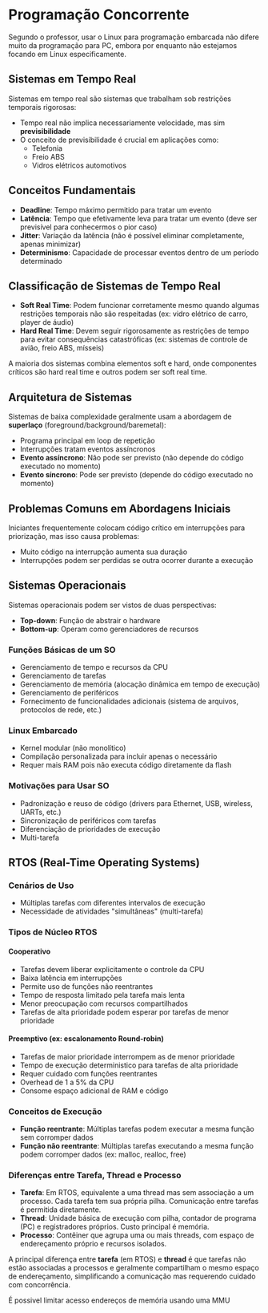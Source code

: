 # Programação Concorrente

Segundo o professor, usar o Linux para programação embarcada não difere muito da programação para PC, embora por enquanto não estejamos focando em Linux especificamente.

## Sistemas em Tempo Real

Sistemas em tempo real são sistemas que trabalham sob restrições temporais rigorosas:
- Tempo real não implica necessariamente velocidade, mas sim **previsibilidade**
- O conceito de previsibilidade é crucial em aplicações como:
    - Telefonia
    - Freio ABS
    - Vidros elétricos automotivos

## Conceitos Fundamentais

- **Deadline**: Tempo máximo permitido para tratar um evento
- **Latência**: Tempo que efetivamente leva para tratar um evento (deve ser previsível para conhecermos o pior caso)
- **Jitter**: Variação da latência (não é possível eliminar completamente, apenas minimizar)
- **Determinismo**: Capacidade de processar eventos dentro de um período determinado

## Classificação de Sistemas de Tempo Real

- **Soft Real Time**: Podem funcionar corretamente mesmo quando algumas restrições temporais não são respeitadas (ex: vidro elétrico de carro, player de áudio)
- **Hard Real Time**: Devem seguir rigorosamente as restrições de tempo para evitar consequências catastróficas (ex: sistemas de controle de avião, freio ABS, mísseis)

A maioria dos sistemas combina elementos soft e hard, onde componentes críticos são hard real time e outros podem ser soft real time.

## Arquitetura de Sistemas

Sistemas de baixa complexidade geralmente usam a abordagem de **superlaço** (foreground/background/baremetal):
- Programa principal em loop de repetição
- Interrupções tratam eventos assíncronos
- **Evento assíncrono**: Não pode ser previsto (não depende do código executado no momento)
- **Evento síncrono**: Pode ser previsto (depende do código executado no momento)

## Problemas Comuns em Abordagens Iniciais

Iniciantes frequentemente colocam código crítico em interrupções para priorização, mas isso causa problemas:
- Muito código na interrupção aumenta sua duração
- Interrupções podem ser perdidas se outra ocorrer durante a execução

## Sistemas Operacionais

Sistemas operacionais podem ser vistos de duas perspectivas:
- **Top-down**: Função de abstrair o hardware
- **Bottom-up**: Operam como gerenciadores de recursos

### Funções Básicas de um SO
- Gerenciamento de tempo e recursos da CPU
- Gerenciamento de tarefas
- Gerenciamento de memória (alocação dinâmica em tempo de execução)
- Gerenciamento de periféricos
- Fornecimento de funcionalidades adicionais (sistema de arquivos, protocolos de rede, etc.)

### Linux Embarcado
- Kernel modular (não monolítico)
- Compilação personalizada para incluir apenas o necessário
- Requer mais RAM pois não executa código diretamente da flash

### Motivações para Usar SO
- Padronização e reuso de código (drivers para Ethernet, USB, wireless, UARTs, etc.)
- Sincronização de periféricos com tarefas
- Diferenciação de prioridades de execução
- Multi-tarefa

## RTOS (Real-Time Operating Systems)

### Cenários de Uso
- Múltiplas tarefas com diferentes intervalos de execução
- Necessidade de atividades "simultâneas" (multi-tarefa)

### Tipos de Núcleo RTOS

#### **Cooperativo**
- Tarefas devem liberar explicitamente o controle da CPU
- Baixa latência em interrupções
- Permite uso de funções não reentrantes
- Tempo de resposta limitado pela tarefa mais lenta
- Menor preocupação com recursos compartilhados
- Tarefas de alta prioridade podem esperar por tarefas de menor prioridade

#### **Preemptivo** (ex: escalonamento Round-robin)
- Tarefas de maior prioridade interrompem as de menor prioridade
- Tempo de execução deterministico para tarefas de alta prioridade
- Requer cuidado com funções reentrantes
- Overhead de 1 a 5% da CPU
- Consome espaço adicional de RAM e código

### Conceitos de Execução

- **Função reentrante**: Múltiplas tarefas podem executar a mesma função sem corromper dados
- **Função não reentrante**: Múltiplas tarefas executando a mesma função podem corromper dados (ex: malloc, realloc, free)

### Diferenças entre Tarefa, Thread e Processo

- **Tarefa**: Em RTOS, equivalente a uma thread mas sem associação a um processo. Cada tarefa tem sua própria pilha. Comunicação entre tarefas é permitida diretamente.
- **Thread**: Unidade básica de execução com pilha, contador de programa (PC) e registradores próprios. Custo principal é memória.
- **Processo**: Contêiner que agrupa uma ou mais threads, com espaço de endereçamento próprio e recursos isolados.

A principal diferença entre **tarefa** (em RTOS) e **thread** é que tarefas não estão associadas a processos e geralmente compartilham o mesmo espaço de endereçamento, simplificando a comunicação mas requerendo cuidado com concorrência.

É possivel limitar acesso endereços de memória usando uma MMU